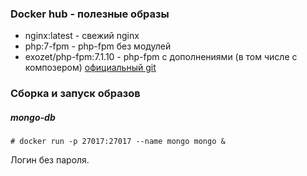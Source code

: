 ### Docker hub - полезные образы
* nginx:latest - свежий nginx
* php:7-fpm - php-fpm без модулей
* exozet/php-fpm:7.1.10 - php-fpm с дополнениями (в том числе с композером) [официальный git](https://github.com/exozet/docker-php-fpm)

### Сборка и запуск образов
##### mongo-db
```
# docker run -p 27017:27017 --name mongo mongo &
```
Логин без пароля. 
